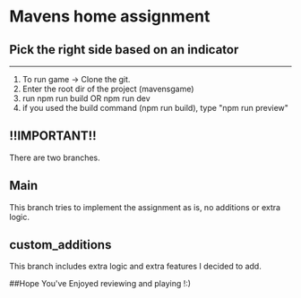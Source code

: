 # Mavens home assignment

## Pick the right side based on an indicator
----------

1) To run game -> Clone the git.
2) Enter the root dir of the project (mavensgame)
3) run npm run build OR npm run dev
4) if you used the build command (npm run build), type "npm run preview"


## !!IMPORTANT!!
There are two branches. 
## Main
This branch tries to implement the assignment as is, no additions or extra logic. 
## custom_additions
This branch includes extra logic and extra features I decided to add. 

##Hope You've Enjoyed reviewing and playing !:)
